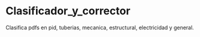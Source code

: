 # Clasificador_y_corrector
Clasifica pdfs en pid, tuberias, mecanica, estructural, electricidad y general. 

